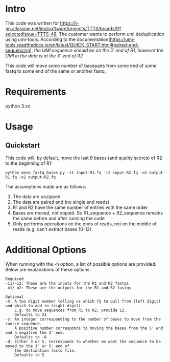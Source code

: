 # Intro
This code was written for https://t-gn.atlassian.net/jira/software/projects/TTTS/boards/9?selectedIssue=TTTS-48. The customer wants to perform umi deduplication using umi-tools. According to the documentation(https://umi-tools.readthedocs.io/en/latest/QUICK_START.html#paired-end-sequencing), *the UMI sequence should be on the 5' end of R1, however the UMI in the data is at the 3' end of R2*


This code will move some number of basepairs from some end of some fastq to some end of the same or another fastq.

# Requirements
python 3.xx

# Usage
## Quickstart
This code will, by default, move the last 8 bases (and quality scores) of R2 to the beginning of R1:

`python move_fastq_bases.py -i1 input-R1.fq -i2 input-R2.fq -o1 output-R1.fq -o2 output-R2.fq`

The assumptions made are as follows:
1. The data are unzipped
2. The data are paired end (no single end reads)
3. R1 and R2 have the same number of entries with the same order
4. Bases are moved, not copied. So R1_sequence + R2_sequence remains the same before and after running the code
5. Only performs operations on the ends of reads, not on the middle of reads (e.g. can't extract bases 10-12)

# Additional Options
When running with the -h option, a list of possible options are provided. Below are explanations of these options:
```
Required
-i1/-i2: These are the inputs for the R1 and R2 fastqs
-o1/-o2: These are the outputs for the R1 and R2 fastqs

Optional
-m: A two digit number telling us which fq to pull from (left digit) and which to add to (right digit). 
    E.g. to move sequences from R1 to R2, provide 12. 
    Defaults to 21
-s: An integer corresponding to the number of bases to move from the source sequence. 
    A positive number corresponds to moving the bases from the 5' end and a negative the 3' end.
    Defaults to -8
-d: Either 3 or 5. Corresponds to whether we want the sequence to be moved to the 3' or 5' end of
    the destination fastq file.
    Defaults to 5
```
